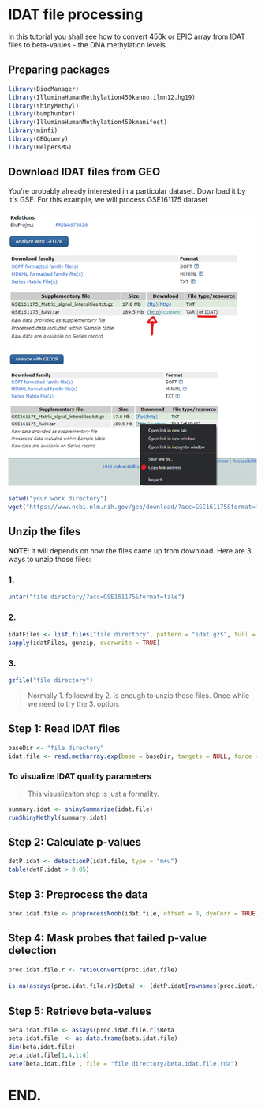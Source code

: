 # IDAT file processing 

In this tutorial you shall see how to convert 450k or EPIC array from IDAT files to beta-values - the DNA methylation levels. 

## Preparing packages 

```r
library(BiocManager)
library(IlluminaHumanMethylation450kanno.ilmn12.hg19)
library(shinyMethyl)
library(bumphunter)
library(IlluminaHumanMethylation450kmanifest)
library(minfi)
library(GEOquery)
library(HelpersMG)
```

## Download IDAT files from GEO 

You're probably already interested in a particular dataset. Download it by it's GSE. For this example, we will process GSE161175 dataset 


![Where to find the datset link](./images/image_01_geo.png)
![Where to find the datset link](./images/image_02_geo.png)

```r
setwd("your work directory")
wget("https://www.ncbi.nlm.nih.gov/geo/download/?acc=GSE161175&format=file") 
```

## Unzip the files

**NOTE**: it will depends on how the files came up from download. 
Here are 3 ways to unzip those files:

### 1.

```r
untar("file directory/?acc=GSE161175&format=file")
```

### 2.

```r
idatFiles <- list.files("file directory", pattern = "idat.gz$", full = TRUE, recursive = TRUE)
sapply(idatFiles, gunzip, overwrite = TRUE)
```

### 3.

```r
gzfile("file directory")
```
> Normally 1. folloewd by 2. is enough to unzip those files. Once while we need to try the 3. option. 


## Step 1: Read IDAT files 

```r
baseDir <- "file directory"  
idat.file <- read.metharray.exp(base = baseDir, targets = NULL, force = TRUE, recursive = T) 
```

### To visualize IDAT quality parameters 
> This visualizaiton step is just a formality.

```r
summary.idat <- shinySummarize(idat.file)
runShinyMethyl(summary.idat) 
```


## Step 2: Calculate p-values

```r
detP.idat <- detectionP(idat.file, type = "m+u") 
table(detP.idat > 0.05)
```


## Step 3: Preprocess the data

```r
proc.idat.file <- preprocessNoob(idat.file, offset = 0, dyeCorr = TRUE, verbose = TRUE, dyeMethod="reference")
```


## Step 4: Mask probes that failed p-value detection

```r
proc.idat.file.r <- ratioConvert(proc.idat.file)

is.na(assays(proc.idat.file.r)$Beta) <- (detP.idat[rownames(proc.idat.file.r), colnames(proc.idat.file.r)] > 0.05)
```


## Step 5: Retrieve beta-values

```r
beta.idat.file <- assays(proc.idat.file.r)$Beta
beta.idat.file  <- as.data.frame(beta.idat.file)
dim(beta.idat.file)
beta.idat.file[1,4,1:4]
save(beta.idat.file , file = "file directory/beta.idat.file.rda")
```

# END. 

